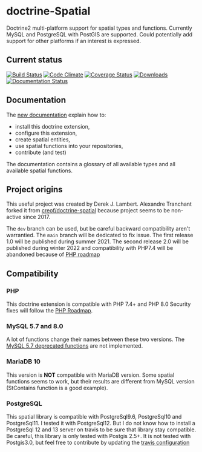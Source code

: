 # doctrine-Spatial
Doctrine2 multi-platform support for spatial types and functions. 
Currently MySQL and PostgreSQL with PostGIS are supported. 
Could potentially add support for other platforms if an interest is expressed.

## Current status
[![Build Status](https://travis-ci.org/longitude-one/doctrine-spatial.svg?branch=master)](https://travis-ci.org/longitude-one/doctrine-spatial)
[![Code Climate](https://codeclimate.com/github/longitude-one/doctrine-spatial/badges/gpa.svg)](https://codeclimate.com/github/longitude-one/doctrine-spatial)
[![Coverage Status](https://coveralls.io/repos/longitude-one/doctrine-spatial/badge.svg?branch=master&service=github)](https://coveralls.io/github/longitude-one/doctrine-spatial?branch=master)
[![Downloads](https://img.shields.io/packagist/dm/longitude-one/doctrine-spatial.svg)](https://packagist.org/packages/longitude-one/doctrine-spatial)
[![Documentation Status](https://readthedocs.org/projects/doctrine-spatial/badge/?version=latest)](https://doctrine-spatial.readthedocs.io/en/latest/?badge=latest)

Documentation 
-------------

The [new documentation](https://doctrine-spatial.readthedocs.io) explain how to:

* install this doctrine extension,
* configure this extension,
* create spatial entities,
* use spatial functions into your repositories,
* contribute (and test)

The documentation contains a glossary of all available types and all available spatial functions.

## Project origins
This useful project was created by Derek J. Lambert. 
Alexandre Tranchant forked it from [creof/doctrine-spatial](https://github.com/creof/doctrine-spatial)
because project seems to be non-active since 2017.

The `dev` branch can be used, but be careful backward compatibility aren't warrantied.
The `main` branch will be dedicated to fix issue.
The first release 1.0 will be published during summer 2021.
The second release 2.0 will be published during winter 2022 and compatibility with PHP7.4 will be abandoned because of 
[PHP roadmap](https://www.php.net/supported-versions.php)

Compatibility
-------------
### PHP
This doctrine extension is compatible with PHP 7.4+ and PHP 8.0
Security fixes will follow the [PHP Roadmap](https://www.php.net/supported-versions.php).

### MySQL 5.7 and 8.0
A lot of functions change their names between these two versions. The [MySQL 5.7 deprecated functions](https://stackoverflow.com/questions/60377271/why-some-spatial-functions-does-not-exists-on-my-mysql-server)
are not implemented.

### MariaDB 10
This version is **NOT** compatible with MariaDB version. Some spatial functions seems to work, but their results are 
different from MySQL version (StContains function is a good example). 

### PostgreSQL
This spatial library is compatible with PostgreSql9.6, PostgreSql10 and 
PostgreSql11. I tested it with PostgreSql12. But I do not know how to install a PostgreSql 12 and 13 server on travis to
be sure that library stay compatible. Be careful, this library is only tested with Postgis 2.5+. It is not tested with 
Postgis3.0, but feel free to contribute by updating the [travis configuration](./.travis.yml)

